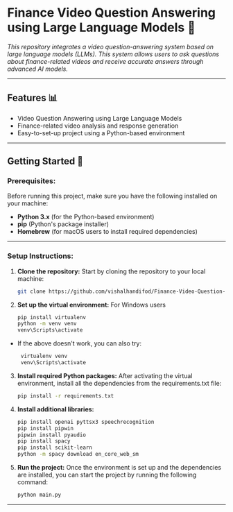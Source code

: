 # Finance Video Question Answering using Large Language Models 🌟
*This repository integrates a video question-answering system based on large language models (LLMs). This system allows users to ask questions about finance-related videos and receive accurate answers through advanced AI models.*

---

## Features 📊
- Video Question Answering using Large Language Models
- Finance-related video analysis and response generation
- Easy-to-set-up project using a Python-based environment

--- 

## Getting Started 🚀

### Prerequisites:

Before running this project, make sure you have the following installed on your machine:

- **Python 3.x** (for the Python-based environment)
- **pip** (Python's package installer)
- **Homebrew** (for macOS users to install required dependencies)

---

### Setup Instructions:

1. **Clone the repository:**
   Start by cloning the repository to your local machine:

   ```bash
   git clone https://github.com/vishalhandifod/Finance-Video-Question-and-Answering-using-LLM.git

2. **Set up the virtual environment:**
   For Windows users

   ```bash
   pip install virtualenv
   python -m venv venv
   venv\Scripts\activate
- If the above doesn't work, you can also try:
  ```bash
   virtualenv venv
   venv\Scripts\activate

3. **Install required Python packages:**
   After activating the virtual environment, install all the dependencies from the requirements.txt file:

   ```bash
   pip install -r requirements.txt

4. **Install additional libraries:**
   
   ```bash
   pip install openai pyttsx3 speechrecognition
   pip install pipwin
   pipwin install pyaudio
   pip install spacy
   pip install scikit-learn
   python -m spacy download en_core_web_sm

5. **Run the project:**
   Once the environment is set up and the dependencies are installed, you can start the project by running the following command:

   ```bash
   python main.py

---


